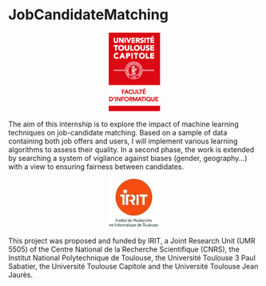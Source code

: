 # JobCandidateMatching
<p align="center">
  <img src="https://github.com/gonzalodom11/JobCandidateMatching/blob/main/images/utcapitole1.png">
</p>
The aim of this internship is to explore the impact of machine learning techniques on job-candidate matching. Based on a sample of data containing both job offers and users, I will implement various learning algorithms to assess their quality. In a second phase, the work is extended by searching a system of vigilance against biases (gender, geography...) with a view to ensuring fairness between candidates.

<p align="center">
  <img src="https://github.com/gonzalodom11/JobCandidateMatching/blob/main/images/IRIT_logo.png">
</p>

This project was proposed and funded by IRIT, a Joint Research Unit (UMR 5505) of the Centre National de la Recherche Scientifique (CNRS), the Institut National Polytechnique de Toulouse, the Université Toulouse 3 Paul Sabatier, the Université Toulouse Capitole and the Université Toulouse Jean Jaurès.

